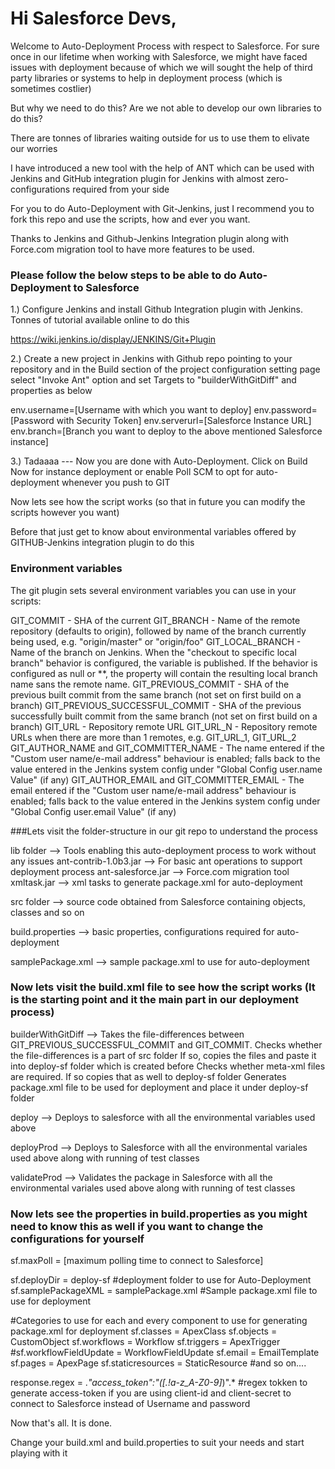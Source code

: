 # Hi Salesforce Devs,

Welcome to Auto-Deployment Process with respect to Salesforce. For sure once in our lifetime when working with Salesforce, we might have faced issues with deployment because of which we will sought the help of third party libraries or systems to help in deployment process (which is sometimes costlier)

But why we need to do this? Are we not able to develop our own libraries to do this?

There are tonnes of libraries waiting outside for us to use them to elivate our worries

I have introduced a new tool with the help of ANT which can be used with Jenkins and GitHub integration plugin for Jenkins with almost zero-configurations required from your side

For you to do Auto-Deployment with Git-Jenkins, just I recommend you to fork this repo and use the scripts, how and ever you want.

Thanks to Jenkins and Github-Jenkins Integration plugin along with Force.com migration tool to have more features to be used.

### Please follow the below steps to be able to do Auto-Deployment to Salesforce

1.) Configure Jenkins and install Github Integration plugin with Jenkins. Tonnes of tutorial available online to do this

https://wiki.jenkins.io/display/JENKINS/Git+Plugin

2.) Create a new project in Jenkins with Github repo pointing to your repository and in the Build section of the project configuration setting page select "Invoke Ant" option and set Targets to "builderWithGitDiff" and properties as below

env.username=[Username with which you want to deploy]
env.password=[Password with Security Token]
env.serverurl=[Salesforce Instance URL]
env.branch=[Branch you want to deploy to the above mentioned Salesforce instance]

3.) Tadaaaa --- Now you are done with Auto-Deployment. Click on Build Now for instance deployment or enable Poll SCM to opt for auto-deployment whenever you push to GIT 


Now lets see how the script works (so that in future you can modify the scripts however you want)

Before that just get to know about environmental variables offered by GITHUB-Jenkins integration plugin to do this


### Environment variables
The git plugin sets several environment variables you can use in your scripts:

GIT_COMMIT - SHA of the current
GIT_BRANCH - Name of the remote repository (defaults to origin), followed by name of the branch currently being used, e.g. "origin/master" or "origin/foo"
GIT_LOCAL_BRANCH - Name of the branch on Jenkins. When the "checkout to specific local branch" behavior is configured, the variable is published.  If the behavior is configured as null or **, the property will contain the resulting local branch name sans the remote name. 
GIT_PREVIOUS_COMMIT - SHA of the previous built commit from the same branch (not set on first build on a branch)
GIT_PREVIOUS_SUCCESSFUL_COMMIT - SHA of the previous successfully built commit from the same branch (not set on first build on a branch)
GIT_URL - Repository remote URL
GIT_URL_N - Repository remote URLs when there are more than 1 remotes, e.g. GIT_URL_1, GIT_URL_2
GIT_AUTHOR_NAME and GIT_COMMITTER_NAME - The name entered if the "Custom user name/e-mail address" behaviour is enabled; falls back to the value entered in the Jenkins system config under "Global Config user.name Value" (if any)
GIT_AUTHOR_EMAIL and GIT_COMMITTER_EMAIL - The email entered if the "Custom user name/e-mail address" behaviour is enabled; falls back to the value entered in the Jenkins system config under "Global Config user.email Value" (if any)

###Lets visit the folder-structure in our git repo to understand the process

lib folder --> Tools enabling this auto-deployment process to work without any issues
          ant-contrib-1.0b3.jar --> For basic ant operations to support deployment process
          ant-salesforce.jar --> Force.com migration tool
          xmltask.jar --> xml tasks to generate package.xml for auto-deployment

src folder --> source code obtained from Salesforce containing objects, classes and so on

build.properties --> basic properties, configurations required for auto-deployment

samplePackage.xml --> sample package.xml to use for auto-deployment

### Now lets visit the build.xml file to see how the script works (It is the starting point and it the main part in our deployment process)

builderWithGitDiff --> 
         Takes the file-differences between GIT_PREVIOUS_SUCCESSFUL_COMMIT and GIT_COMMIT. 
         Checks whether the file-differences is a part of src folder
         If so, copies the files and paste it into deploy-sf folder which is created before
         Checks whether meta-xml files are required. If so copies that as well to deploy-sf folder
         Generates package.xml file to be used for deployment and place it under deploy-sf folder

deploy -->
         Deploys to salesforce with all the environmental variables used above

deployProd -->
         Deploys to Salesforce with all the environmental variales used above along with running of test classes

validateProd -->
         Validates the package in Salesforce with all the environmental variales used above along with running of test classes


### Now lets see the properties in build.properties as you might need to know this as well if you want to change the configurations for yourself

sf.maxPoll = [maximum polling time to connect to Salesforce]

sf.deployDir = deploy-sf #deployment folder to use for Auto-Deployment
sf.samplePackageXML = samplePackage.xml #Sample package.xml file to use for deployment

#Categories to use for each and every component to use for generating package.xml for deployment
sf.classes = ApexClass 
sf.objects = CustomObject
sf.workflows = Workflow
sf.triggers = ApexTrigger
#sf.workflowFieldUpdate = WorkflowFieldUpdate
sf.email = EmailTemplate
sf.pages = ApexPage
sf.staticresources = StaticResource
#and so on....

response.regex = .*"access_token":"([.!a-z_A-Z0-9]*)".* #regex tokken to generate access-token if you are using client-id and client-secret to connect to Salesforce instead of Username and password

Now that's all. It is done. 

Change your build.xml and build.properties to suit your needs and start playing with it

